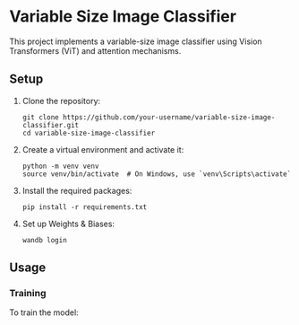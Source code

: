 # Variable Size Image Classifier

This project implements a variable-size image classifier using Vision Transformers (ViT) and attention mechanisms.

## Setup

1. Clone the repository:
   ```
   git clone https://github.com/your-username/variable-size-image-classifier.git
   cd variable-size-image-classifier
   ```

2. Create a virtual environment and activate it:
   ```
   python -m venv venv
   source venv/bin/activate  # On Windows, use `venv\Scripts\activate`
   ```

3. Install the required packages:
   ```
   pip install -r requirements.txt
   ```

4. Set up Weights & Biases:
   ```
   wandb login
   ```

## Usage

### Training

To train the model: